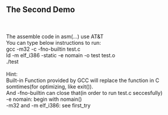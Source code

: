 <h2>The Second Demo</h2><br>
<br>
The assemble code in asm(...) use AT&T<br>
You can type below instructions to run:<br>
gcc -m32 -c -fno-builtin test.c<BR>
ld -m elf_i386 -static -e nomain -o test test.o<BR>
./test
<BR><BR>
Hint:<BR>
Built-in Function provided by GCC will replace the function in C somtimes(for optimizing, like exit()).<BR>
And -fno-builtin can close that(in order to run test.c seccesfully)<BR>
-e nomain: begin with nomain()<BR>
-m32 and -m elf_i386: see first_try
